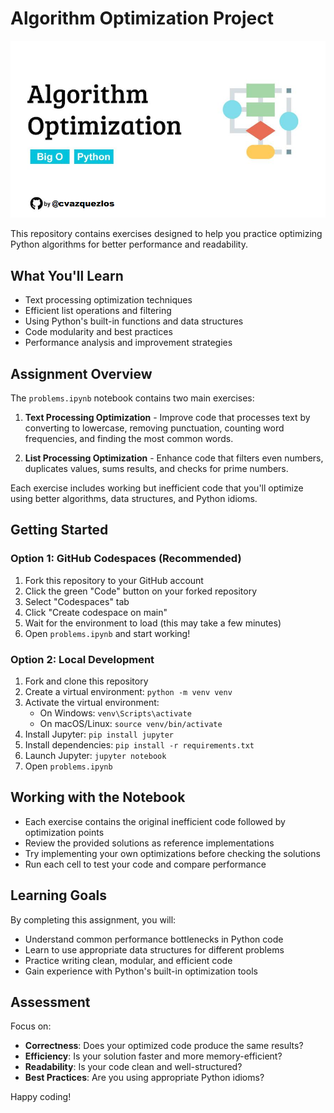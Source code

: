 # Algorithm Optimization Project

![Preview](assets/preview.png)

This repository contains exercises designed to help you practice optimizing Python algorithms for better performance and readability.

## What You'll Learn

- Text processing optimization techniques
- Efficient list operations and filtering
- Using Python's built-in functions and data structures
- Code modularity and best practices
- Performance analysis and improvement strategies

## Assignment Overview

The `problems.ipynb` notebook contains two main exercises:

1. **Text Processing Optimization** - Improve code that processes text by converting to lowercase, removing punctuation, counting word frequencies, and finding the most common words.

2. **List Processing Optimization** - Enhance code that filters even numbers, duplicates values, sums results, and checks for prime numbers.

Each exercise includes working but inefficient code that you'll optimize using better algorithms, data structures, and Python idioms.

## Getting Started

### Option 1: GitHub Codespaces (Recommended)
1. Fork this repository to your GitHub account
2. Click the green "Code" button on your forked repository
3. Select "Codespaces" tab
4. Click "Create codespace on main"
5. Wait for the environment to load (this may take a few minutes)
6. Open `problems.ipynb` and start working!

### Option 2: Local Development
1. Fork and clone this repository
2. Create a virtual environment: `python -m venv venv`
3. Activate the virtual environment:
   - On Windows: `venv\Scripts\activate`
   - On macOS/Linux: `source venv/bin/activate`
4. Install Jupyter: `pip install jupyter`
5. Install dependencies: `pip install -r requirements.txt`
6. Launch Jupyter: `jupyter notebook`
7. Open `problems.ipynb`

## Working with the Notebook

- Each exercise contains the original inefficient code followed by optimization points
- Review the provided solutions as reference implementations
- Try implementing your own optimizations before checking the solutions
- Run each cell to test your code and compare performance

## Learning Goals

By completing this assignment, you will:
- Understand common performance bottlenecks in Python code
- Learn to use appropriate data structures for different problems
- Practice writing clean, modular, and efficient code
- Gain experience with Python's built-in optimization tools

## Assessment

Focus on:
- **Correctness**: Does your optimized code produce the same results?
- **Efficiency**: Is your solution faster and more memory-efficient?
- **Readability**: Is your code clean and well-structured?
- **Best Practices**: Are you using appropriate Python idioms?

Happy coding!
